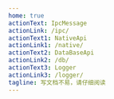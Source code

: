 ```yaml
---
home: true
actionText: IpcMessage
actionLink: /ipc/
actionText1: NativeApi
actionLink1: /native/
actionText2: DataBaseApi
actionLink2: /db/
actionText3: Logger
actionLink3: /logger/
tagline: 写文档不易，请仔细阅读
---
```

